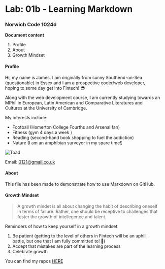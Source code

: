 # Lab: 01b - Learning Markdown

### Norwich Code 1024d

**Document content**

1. Profile
2. About
3. Growth Mindset

#### Profile
Hi, my name is James. I am originally from sunny Southend-on-Sea (questionable) in Essex and I am a prospective coder/web developer, hoping to some day get into Fintech! 😎

Along with the web development course, I am currently studying towards an MPhil in European, Latin American and Comparative Literatures and Cultures at the University of Cambridge.

My interests include:

- Football (Homerton College Fourths and Arsenal fan)
- Fitness (gym 4 days a week )
- Reading (second-hand book shopping to fuel the addiction)
- Nature (I am an amphibian surveyor in my spare time!) 

![Toad](http://t2.gstatic.com/licensed-image?q=tbn:ANd9GcQRTwqldR-YH71p4Ezw4nM0x0mHm8AqezBBkuAqyZv9o_uT48cjvCVHtw9GgjvFg2nSmHKj8_UD-aCHpew)

Email: 0121@gmail.co.uk

#### About  
This file has been made to demonstrate how to use Markdown on GitHub. 

#### Growth Mindset  
> A growth mindet is all about changing the habit of describing oneself in terms of failure. Rather, one should be receptive to challenges that foster the growth of intellegence and talent.  

Reminders of how to keep yourself in a growth mindset:
1. Be patient (getting to the level of others in Fintech will be an uphill battle, but one that I am fully committed to! 💪)
2. Accept that mistakes are part of the learning process 
3. Celebrate growth

You can find my repos [HERE](https://github.com/jamessearle71?tab=repositories)
